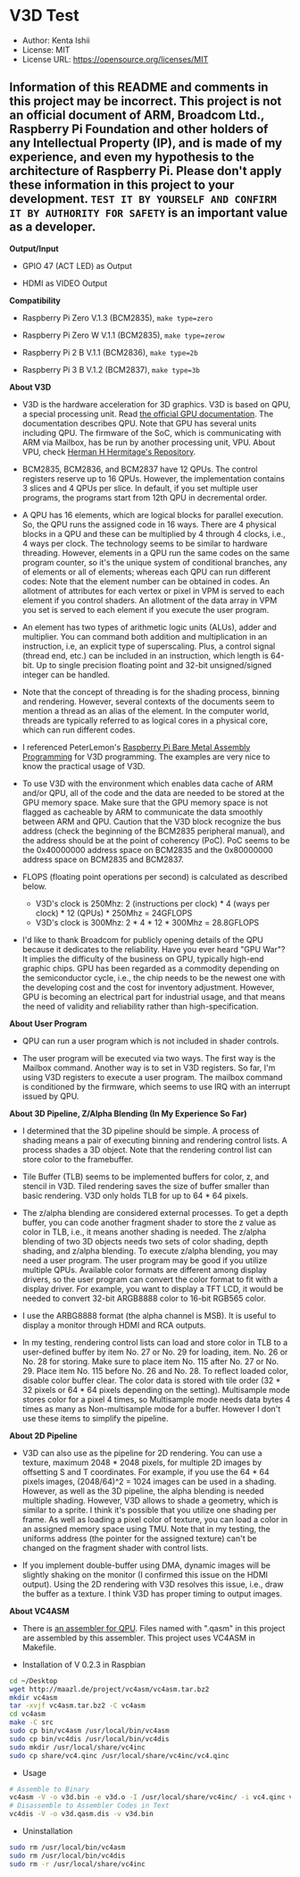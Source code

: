 # V3D Test

* Author: Kenta Ishii
* License: MIT
* License URL: https://opensource.org/licenses/MIT

## Information of this README and comments in this project may be incorrect. This project is not an official document of ARM, Broadcom Ltd., Raspberry Pi Foundation and other holders of any Intellectual Property (IP), and is made of my experience, and even my hypothesis to the architecture of Raspberry Pi. Please don't apply these information in this project to your development. `TEST IT BY YOURSELF AND CONFIRM IT BY AUTHORITY FOR SAFETY` is an important value as a developer.

**Output/Input**

* GPIO 47 (ACT LED) as Output

* HDMI as VIDEO Output

**Compatibility**

* Raspberry Pi Zero V.1.3 (BCM2835), `make type=zero`

* Raspberry Pi Zero W V.1.1 (BCM2835), `make type=zerow`

* Raspberry Pi 2 B V.1.1 (BCM2836), `make type=2b`

* Raspberry Pi 3 B V.1.2 (BCM2837), `make type=3b`

**About V3D**

* V3D is the hardware acceleration for 3D graphics. V3D is based on QPU, a special processing unit. Read [the official GPU documentation](https://www.raspberrypi.org/documentation/hardware/raspberrypi/bcm2835/README.md). The documentation describes QPU. Note that GPU has several units including QPU. The firmware of the SoC, which is communicating with ARM via Mailbox, has be run by another processing unit, VPU. About VPU, check [Herman H Hermitage's Repository](https://github.com/hermanhermitage/videocoreiv).

* BCM2835, BCM2836, and BCM2837 have 12 QPUs. The control registers reserve up to 16 QPUs. However, the implementation contains 3 slices and 4 QPUs per slice. In default, if you set multiple user programs, the programs start from 12th QPU in decremental order.

* A QPU has 16 elements, which are logical blocks for parallel execution. So, the QPU runs the assigned code in 16 ways. There are 4 physical blocks in a QPU and these can be multiplied by 4 through 4 clocks, i.e., 4 ways per clock. The technology seems to be similar to hardware threading. However, elements in a QPU run the same codes on the same program counter, so it's the unique system of conditional branches, any of elements or all of elements; whereas each QPU can run different codes: Note that the element number can be obtained in codes. An allotment of attributes for each vertex or pixel in VPM is served to each element if you control shaders. An allotment of the data array in VPM you set is served to each element if you execute the user program.

* An element has two types of arithmetic logic units (ALUs), adder and multiplier. You can command both addition and multiplication in an instruction, i.e, an explicit type of superscaling. Plus, a control signal (thread end, etc.) can be included in an instruction, which length is 64-bit. Up to single precision floating point and 32-bit unsigned/signed integer can be handled.

* Note that the concept of threading is for the shading process, binning and rendering. However, several contexts of the documents seem to mention a thread as an alias of the element. In the computer world, threads are typically referred to as logical cores in a physical core, which can run different codes.

* I referenced PeterLemon's [Raspberry Pi Bare Metal Assembly Programming](https://github.com/PeterLemon/RaspberryPi) for V3D programming. The examples are very nice to know the practical usage of V3D.

* To use V3D with the environment which enables data cache of ARM and/or QPU, all of the code and the data are needed to be stored at the GPU memory space. Make sure that the GPU memory space is not flagged as cacheable by ARM to communicate the data smoothly between ARM and QPU. Caution that the V3D block recognize the bus address (check the beginning of the BCM2835 peripheral manual), and the address should be at the point of coherency (PoC). PoC seems to be the 0x40000000 address space on BCM2835 and the 0x80000000 address space on BCM2835 and BCM2837.

* FLOPS (floating point operations per second) is calculated as described below.
	* V3D's clock is 250Mhz: 2 (instructions per clock) * 4 (ways per clock) * 12 (QPUs) * 250Mhz = 24GFLOPS
	* V3D's clock is 300Mhz: 2 * 4 * 12 * 300Mhz = 28.8GFLOPS

* I'd like to thank Broadcom for publicly opening details of the QPU because it dedicates to the reliability. Have you ever heard "GPU War"? It implies the difficulty of the business on GPU, typically high-end graphic chips. GPU has been regarded as a commodity depending on the semiconductor cycle, i.e., the chip needs to be the newest one with the developing cost and the cost for inventory adjustment. However, GPU is becoming an electrical part for industrial usage, and that means the need of validity and reliability rather than high-specification.

**About User Program**

* QPU can run a user program which is not included in shader controls.

* The user program will be executed via two ways. The first way is the Mailbox command. Another way is to set in V3D registers. So far, I'm using V3D registers to execute a user program. The mailbox command is conditioned by the firmware, which seems to use IRQ with an interrupt issued by QPU.

**About 3D Pipeline, Z/Alpha Blending (In My Experience So Far)**

* I determined that the 3D pipeline should be simple. A process of shading means a pair of executing binning and rendering control lists. A process shades a 3D object. Note that the rendering control list can store color to the framebuffer.

* Tile Buffer (TLB) seems to be implemented buffers for color, z, and stencil in V3D. Tiled rendering saves the size of buffer smaller than basic rendering. V3D only holds TLB for up to 64 * 64 pixels.

* The z/alpha blending are considered external processes. To get a depth buffer, you can code another fragment shader to store the z value as color in TLB, i.e., it means another shading is needed. The z/alpha blending of two 3D objects needs two sets of color shading, depth shading, and z/alpha blending. To execute z/alpha blending, you may need a user program. The user program may be good if you utilize multiple QPUs. Available color formats are different among display drivers, so the user program can convert the color format to fit with a display driver. For example, you want to display a TFT LCD, it would be needed to convert 32-bit ARGB8888 color to 16-bit RGB565 color.

* I use the ARBG8888 format (the alpha channel is MSB). It is useful to display a monitor through HDMI and RCA outputs.

* In my testing, rendering control lists can load and store color in TLB to a user-defined buffer by item No. 27 or No. 29 for loading, item. No. 26 or No. 28 for storing. Make sure to place item No. 115 after No. 27 or No. 29. Place item No. 115 before No. 26 and No. 28. To reflect loaded color, disable color buffer clear. The color data is stored with tile order (32 * 32 pixels or 64 * 64 pixels depending on the setting). Multisample mode stores color for a pixel 4 times, so Multisample mode needs data bytes 4 times as many as Non-multisample mode for a buffer. However I don't use these items to simplify the pipeline.

**About 2D Pipeline**

* V3D can also use as the pipeline for 2D rendering. You can use a texture, maximum 2048 * 2048 pixels, for multiple 2D images by offsetting S and T coordinates. For example, if you use the 64 * 64 pixels images, (2048/64)^2 = 1024 images can be used in a shading. However, as well as the 3D pipeline, the alpha blending is needed multiple shading. However, V3D allows to shade a geometry, which is similar to a sprite. I think it's possible that you utilize one shading per frame. As well as loading a pixel color of texture, you can load a color in an assigned memory space using TMU. Note that in my testing, the uniforms address (the pointer for the assigned texture) can't be changed on the fragment shader with control lists.

* If you implement double-buffer using DMA, dynamic images will be slightly shaking on the monitor (I confirmed this issue on the HDMI output). Using the 2D rendering with V3D resolves this issue, i.e., draw the buffer as a texture. I think V3D has proper timing to output images.

**About VC4ASM**

* There is [an assembler for QPU](http://maazl.de/project/vc4asm/doc/index.html). Files named with ".qasm" in this project are assembled by this assembler. This project uses VC4ASM in Makefile.

* Installation of V 0.2.3 in Raspbian

```bash
cd ~/Desktop
wget http://maazl.de/project/vc4asm/vc4asm.tar.bz2
mkdir vc4asm
tar -xvjf vc4asm.tar.bz2 -C vc4asm
cd vc4asm
make -C src
sudo cp bin/vc4asm /usr/local/bin/vc4asm
sudo cp bin/vc4dis /usr/local/bin/vc4dis
sudo mkdir /usr/local/share/vc4inc
sudo cp share/vc4.qinc /usr/local/share/vc4inc/vc4.qinc
```

* Usage

```bash
# Assemble to Binary
vc4asm -V -o v3d.bin -e v3d.o -I /usr/local/share/vc4inc/ -i vc4.qinc v3d.qasm
# Disassemble to Assembler Codes in Text
vc4dis -V -o v3d.qasm.dis -v v3d.bin
```

* Uninstallation

```bash
sudo rm /usr/local/bin/vc4asm
sudo rm /usr/local/bin/vc4dis
sudo rm -r /usr/local/share/vc4inc
```
